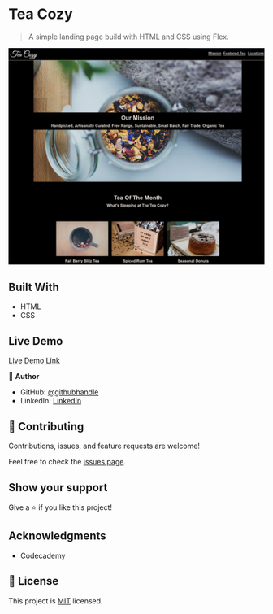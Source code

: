 # Tea Cozy

> A simple landing page build with HTML and CSS using Flex.

![screenshot](./app_screenshot.png)

## Built With

- HTML
- CSS

## Live Demo

[Live Demo Link](https://johndmurphy.github.io/tea-cozy/)

👤 **Author**

- GitHub: [@githubhandle](https://github.com/JohnDMurphy)
- LinkedIn: [LinkedIn](https://www.linkedin.com/in/john-murphy-5020271b5/)

## 🤝 Contributing

Contributions, issues, and feature requests are welcome!

Feel free to check the [issues page](../../issues/).

## Show your support

Give a ⭐️ if you like this project!

## Acknowledgments

- Codecademy

## 📝 License

This project is [MIT](./MIT.md) licensed.
